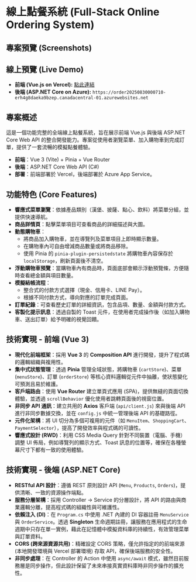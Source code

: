 # 線上點餐系統 (Full-Stack Online Ordering System)

## 專案預覽 (Screenshots)

<!-- 請將此處替換為您的專案截圖 -->
<!-- <img src="./path/to/screenshot.png" alt="專案畫面" width="700"/> -->

## 線上預覽 (Live Demo)

- **前端 (Vue.js on Vercel):** [點此連結](https://ordersystem-three.vercel.app/)
- **後端 (ASP.NET Core on Azure):** `https://order20250830000710-erh4g8daeka9bzep.canadacentral-01.azurewebsites.net`

## 專案概述

這是一個功能完整的全端線上點餐系統，旨在展示前端 Vue.js 與後端 ASP.NET Core Web API 的整合開發能力。專案從使用者瀏覽菜單、加入購物車到完成訂單，提供了一套流暢的模擬點餐體驗。

- **前端**：Vue 3 (Vite) + Pinia + Vue Router
- **後端**：ASP.NET Core Web API (C#)
- **部署**：前端部署於 Vercel，後端部署於 Azure App Service。

## 功能特色 (Core Features)

- **響應式菜單瀏覽**：依據產品類別（漢堡、披薩、點心、飲料）將菜單分組，並提供快速導航。 
- **商品詳情頁**：點擊菜單項目可查看商品的詳細描述與大圖。
- **動態購物車**：
    - 將商品加入購物車，並在導覽列及菜單項目上即時顯示數量。
    - 在購物車內可自由增減商品數量或將商品移除。
    - 使用 Pinia 的 `pinia-plugin-persistedstate` 將購物車內容保存於 `localStorage`，刷新頁面後不清空。
- **浮動購物車預覽**：當購物車內有商品時，頁面底部會顯示浮動預覽條，方便隨時查看總金額與項目數量。
- **模擬結帳流程**：
    - 整合式的付款方式選擇（現金、信用卡、LINE Pay）。
    - 根據不同付款方式，導向對應的訂單完成頁面。
- **訂單紀錄**：可查看歷史訂單的詳細資訊，包含品項、數量、金額與付款方式。
- **客製化提示訊息**：透過自製的 Toast 元件，在使用者完成操作後（如加入購物車、送出訂單）給予明確的視覺回饋。

## 技術實現 - 前端 (Vue 3)

- **現代化前端框架**：採用 **Vue 3** 的 **Composition API** 進行開發，提升了程式碼的邏輯組織與複用性。
- **集中式狀態管理**：透過 **Pinia** 管理全域狀態，將購物車 (`cartStore`)、菜單 (`menuStore`)、訂單 (`orderStore`) 等核心資料邏輯從元件中抽離，使狀態變化可預測且易於維護。
- **客戶端路由**：使用 **Vue Router** 建立單頁式應用 (SPA)，提供無縫的頁面切換體驗，並透過 `scrollBehavior` 優化使用者跳轉頁面後的視窗位置。
- **非同步 API 通訊**：建立共用的 **Axios** 客戶端 (`api/client.js`) 來與後端 API 進行非同步數據交換，並在 `config.js` 中統一管理後端 API 的基礎路徑。
- **元件化架構**：將 UI 切分為多個可複用的元件（如 `MenuItem`、`ShoppingCart`、`PaymentSelector`），提高了開發效率與程式碼的可讀性。
- **響應式設計 (RWD)**：利用 CSS Media Query 針對不同裝置（電腦、手機）調整 UI 佈局，例如導覽列的顯示方式、Toast 訊息的位置等，確保在各種螢幕尺寸下都有一致的使用體驗。

## 技術實現 - 後端 (ASP.NET Core)

- **RESTful API 設計**：遵循 REST 原則設計 API (`Menu`, `Products`, `Orders`)，提供清晰、一致的資源操作端點。
- **服務分層架構**：採用 Controller -> Service 的分層設計，將 API 的路由與商業邏輯分離，提高程式碼的組織性與可維護性。
- **依賴注入 (DI)**：在 `Program.cs` 中使用 .NET 內建的 DI 容器註冊 `MenuService` 與 `OrderService`。透過 **Singleton** 生命週期註冊，讓服務在應用程式的生命週期中只存在單一實例，藉此在記憶體中模擬資料庫的持續性，有效管理菜單與訂單資料。
- **CORS (跨來源資源共用)**：精確設定 CORS 策略，僅允許指定的的前端來源 (本地開發環境與 Vercel 部署環境) 存取 API，確保後端服務的安全性。
- **非同步處理**：在 Controller 的 Action 中使用 `async/await` 模式，雖然目前服務層是同步操作，但此設計保留了未來串接真實資料庫時非同步操作的擴充性。
